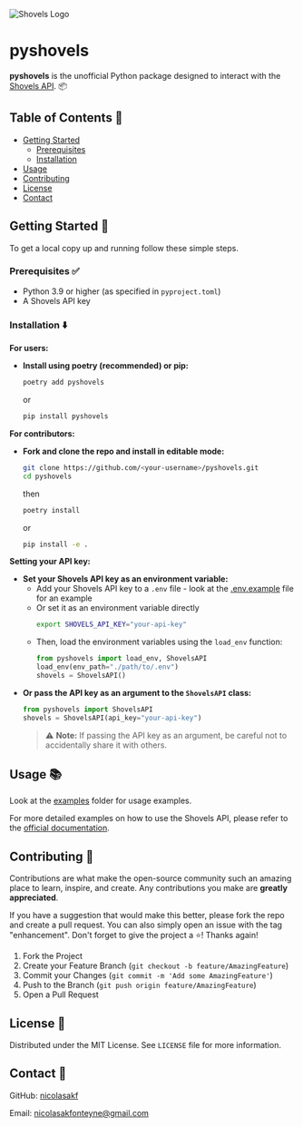 ![Shovels Logo](https://www.shovels.ai/theme/images/shovels-navbar-logo.svg)

# pyshovels

**pyshovels** is the unofficial Python package designed to interact with the [Shovels API](https://docs.shovels.ai/docs/introduction). 📦

## Table of Contents 📖

- [Getting Started](#getting-started-🚀)
  - [Prerequisites](#prerequisites-✅)
  - [Installation](#installation-⬇️)
- [Usage](#usage-📚)
- [Contributing](#contributing-🙏)
- [License](#license-📄)
- [Contact](#contact-📧)

## Getting Started 🚀

To get a local copy up and running follow these simple steps.

### Prerequisites ✅

- Python 3.9 or higher (as specified in `pyproject.toml`)
- A Shovels API key

### Installation ⬇️

**For users:**

- **Install using poetry (recommended) or pip:**
  ```bash
  poetry add pyshovels
  ```
  or
  ```bash
  pip install pyshovels
  ```

**For contributors:**

- **Fork and clone the repo and install in editable mode:**
  ```bash
  git clone https://github.com/<your-username>/pyshovels.git
  cd pyshovels
  ```
  then
  ```bash
  poetry install
  ```
  or
  ```bash
  pip install -e .
  ```

**Setting your API key:**

- **Set your Shovels API key as an environment variable:**
  - Add your Shovels API key to a `.env` file - look at the [.env.example](.env.example) file for an example
  - Or set it as an environment variable directly
    ```bash
    export SHOVELS_API_KEY="your-api-key"
    ```
  - Then, load the environment variables using the `load_env` function:
    ```python
    from pyshovels import load_env, ShovelsAPI
    load_env(env_path="./path/to/.env")
    shovels = ShovelsAPI()
    ```
- **Or pass the API key as an argument to the `ShovelsAPI` class:**
  ```python
  from pyshovels import ShovelsAPI
  shovels = ShovelsAPI(api_key="your-api-key")
  ```
  > ⚠️ **Note:**
  > If passing the API key as an argument, be careful not to accidentally share it with others.

## Usage 📚

Look at the [examples](./examples) folder for usage examples.

For more detailed examples on how to use the Shovels API, please refer to the [official documentation](https://docs.shovels.ai/api-reference/).

## Contributing 🙏

Contributions are what make the open-source community such an amazing place to learn, inspire, and create. Any contributions you make are **greatly appreciated**.

If you have a suggestion that would make this better, please fork the repo and create a pull request. You can also simply open an issue with the tag "enhancement".
Don't forget to give the project a ⭐️! Thanks again!

1.  Fork the Project
2.  Create your Feature Branch (`git checkout -b feature/AmazingFeature`)
3.  Commit your Changes (`git commit -m 'Add some AmazingFeature'`)
4.  Push to the Branch (`git push origin feature/AmazingFeature`)
5.  Open a Pull Request

## License 📄

Distributed under the MIT License. See `LICENSE` file for more information.

## Contact 📧

GitHub: [nicolasakf](https://github.com/nicolasakf)

Email: [nicolasakfonteyne@gmail.com](mailto:nicolasakfonteyn@gmail.com)
